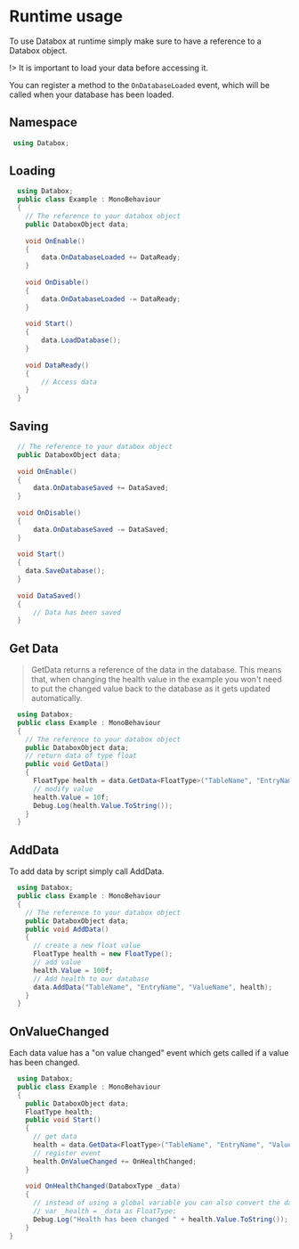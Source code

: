 # Runtime usage
To use Databox at runtime simply make sure to have a reference to a Databox object.  

!> It is important to load your data before accessing it.  

You can register a method to the `OnDatabaseLoaded` event, which will be called when your database has been loaded.

## Namespace
```csharp
 using Databox;
```  

## Loading
```csharp
  using Databox;
  public class Example : MonoBehaviour
  {
    // The reference to your databox object
    public DataboxObject data;
    
    void OnEnable()
    {
        data.OnDatabaseLoaded += DataReady;
    }
    
    void OnDisable()
    {
        data.OnDatabaseLoaded -= DataReady;
    }
    
    void Start()
    {
        data.LoadDatabase();
    }
    
    void DataReady()
    {
        // Access data
    }
  }
```

## Saving
```csharp
  // The reference to your databox object
  public DataboxObject data;
    
  void OnEnable()
  {
      data.OnDatabaseSaved += DataSaved;
  }
    
  void OnDisable()
  {
      data.OnDatabaseSaved -= DataSaved;
  }
    
  void Start()
  {
    data.SaveDatabase();
  }
    
  void DataSaved()
  {
      // Data has been saved
  }

```
  
## Get Data
> GetData returns a reference of the data in the database. This means that, when changing the health value in the example you won't need to put the changed value back to the database as it gets updated automatically.
  
```csharp
  using Databox;
  public class Example : MonoBehaviour
  {
    // The reference to your databox object
    public DataboxObject data;
    // return data of type float
    public void GetData()
    {
      FloatType health = data.GetData<FloatType>("TableName", "EntryName", "ValueName");
      // modify value
      health.Value = 10f;
      Debug.Log(health.Value.ToString());
    }
  }
```  

## AddData  
To add data by script simply call AddData.
```csharp
  using Databox;
  public class Example : MonoBehaviour
  {
    // The reference to your databox object
    public DataboxObject data;
    public void AddData()
    {
      // create a new float value
      FloatType health = new FloatType();
      // add value
      health.Value = 100f;
      // Add health to our database
      data.AddData("TableName", "EntryName", "ValueName", health);
    }
  }
```  

## OnValueChanged
Each data value has a "on value changed" event which gets called if a value has been changed.  
```csharp
  using Databox;
  public class Example : MonoBehaviour
  {
    public DataboxObject data;
    FloatType health;
    public void Start()
    {
      // get data
      health = data.GetData<FloatType>("TableName", "EntryName", "ValueName");
      // register event
      health.OnValueChanged += OnHealthChanged;
    }
    
    void OnHealthChanged(DataboxType _data)
    {
      // instead of using a global variable you can also convert the data back
      // var _health = _data as FloatType;
      Debug.Log("Health has been changed " + health.Value.ToString());
    }
}
```
  
 
